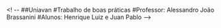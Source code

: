 <! --
##Uniavan
#Trabalho de boas práticas
#Professor: Alessandro João Brassanini
#Alunos: Henrique Luiz e Juan Pablo 
-->
